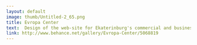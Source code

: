 ```yaml
---
layout: default
image: thumb/Untitled-2_65.png
title: Evropa Center
text:  Design of the web-site for Ekaterinburg's commercial and business centre «Evropa».
link: http://www.behance.net/gallery/Evropa-Center/5068819
---
```

